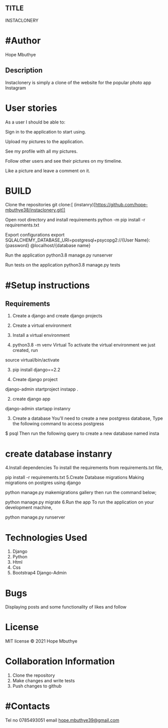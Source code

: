## TITLE
INSTACLONERY

# #Author
Hope Mbuthye

## Description

Instaclonery is simply a clone of the website for the popular photo app Instagram

# User stories
As a user I should be able to:

Sign in to the application to start using.

Upload my pictures to the application.

See my profile with all my pictures.

Follow other users and see their pictures on my timeline.

Like a picture and leave a comment on it.

# BUILD
Clone the repositories git clone:[ (instanry)[https://github.com/hope-mbuthye38/instaclonery.git]]

Open root directory and install requirements python -m pip install -r requirements.txt

Export configurations export SQLALCHEMY_DATABASE_URI=postgresql+psycopg2://{User Name}:{password}
@localhost/{database name}

Run the application python3.8 manage.py runserver

Run tests on the application python3.8 manage.py tests

 # #Setup instructions

 ## Requirements

1. Create a django and create django projects

2. Create a virtual environment

 1. Install a virtual environment

2. python3.8 -m venv Virtual
To activate the virtual environment we just created, run

source virtual/bin/activate

3. pip install django==2.2

1. Create django project

django-admin startproject instapp .

2. create django app 

django-admin startapp instanry

3. Create a database
You'll need to create a new postgress database, Type the following command to access postgress

 $ psql
Then run the following query to create a new database named insta

# create database instanry
4.Install dependencies
To install the requirements from requirements.txt file,

pip install -r requirements.txt
5.Create Database migrations
Making migrations on postgres using django

python manage.py makemigrations gallery
then run the command below;

python manage.py migrate
6.Run the app
To run the application on your development machine,

python manage.py runserver
 # Technologies Used
1. Django
2. Python
3. Html
4. Css 
5. Bootstrap4
Django-Admin
# Bugs
Displaying posts and some functionality of likes and follow

# License


MIT license © 2021 Hope Mbuthye

# Collaboration Information
1. Clone the repository
2. Make changes and write tests
3. Push changes to github

 # #Contacts
Tel no 0785493051
email hope.mbuthye39@gmail.com